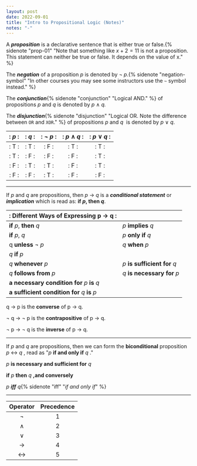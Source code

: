 ```yaml
---
layout: post
date: 2022-09-01
title: "Intro to Propositional Logic (Notes)"
notes: "-"
---
```

A ***proposition*** is a declarative sentence that is either true or false.{% sidenote "prop-01" "Note that something like $x+2=11$ is not a proposition. This statement can neither be true or false. It depends on the value of x." %}

The ***negation*** of a proposition *p* is denoted by ¬ *p*.{% sidenote "negation-symbol" "In other courses you may see some instructors use the `~` symbol instead." %}

The ***conjunction***{% sidenote "conjunction" "Logical AND." %} of propositions *p* and *q* is denoted by *p* ∧ *q.*

The ***disjunction***{% sidenote "disjunction" "Logical OR. Note the difference between `OR` and `XOR`." %} of propositions *p* and *q*  is denoted by *p* ∨ *q*.

|: *p* :|: *q* :|: ¬ *p* :|: *p* ∧ *q* :|: *p* ∨ *q* :|
|:-----:|:-----:|:-------:|:-----------:|:-----------:|
|:  T  :|:  T  :|:   F   :|:     T     :|:     T     :|
|:  T  :|:  F  :|:   F   :|:     F     :|:     T     :|
|:  F  :|:  T  :|:   T   :|:     F     :|:     T     :|
|:  F  :|:  F  :|:   T   :|:     F     :|:     F     :|

---

If *p* and *q* are propositions, then *p* → *q* is a ***conditional statement*** or ***implication*** which is read as: **if *p*, then *q***.

| : Different Ways of Expressing p → q                                           :||
| ------------------------------------------------ | ----------------------------- |
| **if** *p*, **then** *q*                         | *p* **implies** *q*           |
| **if** *p*, *q*                                  | *p* **only if** *q*           |
| q **unless** *¬ p*                               | *q* **when** *p*              |
| *q* **if** *p*                                   |                               |
| *q* **whenever** *p*                             | *p* **is sufficient for** *q* |
| *q* **follows from** *p*                         | *q* **is necessary for** *p*  |
| **a necessary condition for** *p* **is** *q*     |                               |
| **a sufficient condition for** *q* **is** *p*    |                               |


q → p is the **converse** of p → q.

¬ q → ¬ p is the **contrapositive** of p → q.

¬ p → ¬ q is the **inverse** of p → q.

---

If *p* and *q* are propositions, then we can form the **biconditional** proposition *p* ↔ *q* , read as "*p* **if and only if** *q* ."

*p* **is necessary and sufficient for** *q*

**if** *p* **then** *q* **,and conversely**

*p **iff** q*{% sidenote "iff" "*if and only if*" %}

---

| Operator | Precedence |
| :------: | :--------: |
|    ¬     |     1      |
|    ∧     |     2      |
|    ∨     |     3      |
|    →     |     4      |
|    ↔     |     5      |